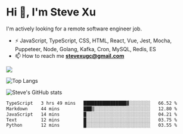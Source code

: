 # Hi 👋, I'm Steve Xu

I'm actively looking for a remote software engineer job.

- ⚡ JavaScript, TypeScript, CSS, HTML, React, Vue, Jest, Mocha,
Puppeteer, Node, Golang, Kafka, Cron, MySQL, Redis, ES
- 📫 How to reach me **stevexugc@gmail.com**

![](https://komarev.com/ghpvc/?username=nusr&color=green)

![Top Langs](https://github-readme-stats.vercel.app/api/top-langs/?username=nusr&langs_count=8&layout=compact)

![Steve's GitHub stats](https://github-readme-stats.vercel.app/api?username=nusr&show_icons=true)

<!--START_SECTION:waka-->

```txt
TypeScript   3 hrs 49 mins   ████████████████▓░░░░░░░░   66.52 %
Markdown     44 mins         ███▒░░░░░░░░░░░░░░░░░░░░░   12.80 %
JavaScript   14 mins         █░░░░░░░░░░░░░░░░░░░░░░░░   04.21 %
Text         12 mins         █░░░░░░░░░░░░░░░░░░░░░░░░   03.75 %
Python       12 mins         █░░░░░░░░░░░░░░░░░░░░░░░░   03.55 %
```

<!--END_SECTION:waka-->
